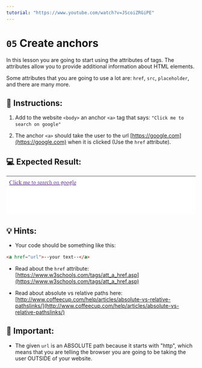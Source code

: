 ```yaml
---
tutorial: "https://www.youtube.com/watch?v=JScoiZRGiPE"
---
```


# `05` Create anchors 

In this lesson you are going to start using the attributes of tags. The attributes allow you to provide additional information about HTML elements.

Some attributes that you are going to use a lot are: `href`, `src`, `placeholder`, and there are many more.

## 📝 Instructions:

1. Add to the website `<body>` an anchor `<a>` tag that says: `"Click me to search on google"`

2. The anchor `<a>` should take the user to the url [https://google.com](https://google.com) when it is clicked (Use the `href` attribute).

## 💻 Expected Result:

![image](../../.learn/assets/05-create-anchors.png)

## 💡 Hints:

+ Your code should be something like this:

```md
<a href="url">--your text--</a>
```

+ Read about the `href` attribute: [https://www.w3schools.com/tags/att_a_href.asp](https://www.w3schools.com/tags/att_a_href.asp)

+ Read about absolute vs relative paths here: [http://www.coffeecup.com/help/articles/absolute-vs-relative-pathslinks/](http://www.coffeecup.com/help/articles/absolute-vs-relative-pathslinks/)

## 🔎 Important:

+ The given `url` is an ABSOLUTE path because it starts with "http", which means that you are telling the browser you are going to be taking the user OUTSIDE of your website.
